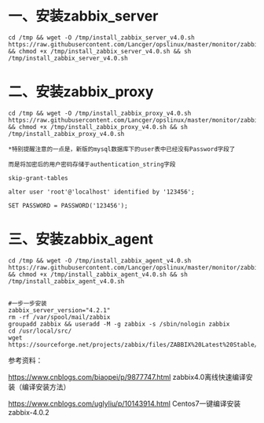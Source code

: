 # 一、安装zabbix_server

```
cd /tmp && wget -O /tmp/install_zabbix_server_v4.0.sh https://raw.githubusercontent.com/Lancger/opslinux/master/monitor/zabbix/v4.0/%E6%BA%90%E7%A0%81%E5%AE%89%E8%A3%85/install_zabbix_server_v4.0.sh && chmod +x /tmp/install_zabbix_server_v4.0.sh && sh /tmp/install_zabbix_server_v4.0.sh
```

# 二、安装zabbix_proxy
```
cd /tmp && wget -O /tmp/install_zabbix_proxy_v4.0.sh https://raw.githubusercontent.com/Lancger/opslinux/master/monitor/zabbix/v4.0/%E6%BA%90%E7%A0%81%E5%AE%89%E8%A3%85/install_zabbix_proxy_v4.0.sh && chmod +x /tmp/install_zabbix_proxy_v4.0.sh && sh /tmp/install_zabbix_proxy_v4.0.sh

*特别提醒注意的一点是，新版的mysql数据库下的user表中已经没有Password字段了

而是将加密后的用户密码存储于authentication_string字段

skip-grant-tables

alter user 'root'@'localhost' identified by '123456';

SET PASSWORD = PASSWORD('123456');
```

# 三、安装zabbix_agent
```
cd /tmp && wget -O /tmp/install_zabbix_agent_v4.0.sh https://raw.githubusercontent.com/Lancger/opslinux/master/monitor/zabbix/v4.0/%E6%BA%90%E7%A0%81%E5%AE%89%E8%A3%85/install_zabbix_agent_v4.0.sh && chmod +x /tmp/install_zabbix_agent_v4.0.sh && sh /tmp/install_zabbix_agent_v4.0.sh


#一步一步安装
zabbix_server_version="4.2.1"
rm -rf /var/spool/mail/zabbix
groupadd zabbix && useradd -M -g zabbix -s /sbin/nologin zabbix
cd /usr/local/src/
wget https://sourceforge.net/projects/zabbix/files/ZABBIX%20Latest%20Stable/${zabbix_server_version}/zabbix-${zabbix_server_version}.tar.gz
```

参考资料：

https://www.cnblogs.com/biaopei/p/9877747.html zabbix4.0离线快速编译安装（编译安装方法）

https://www.cnblogs.com/uglyliu/p/10143914.html Centos7一键编译安装zabbix-4.0.2
